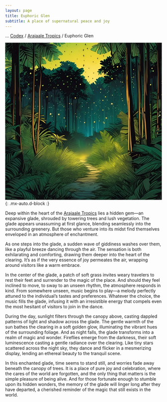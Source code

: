 ```yaml
---
layout: page
title: Euphoric Glen
subtitle: A place of supernatural peace and joy
---
```

<span class="breadcrumbs" markdown="1">... [Codex](/codex) / [Arajaale Tropics](/codex/regions/arajaale-tropics) / Euphoric Glen</span>

![Euphoric Glen](/assets/img/regions/euphoric-glen.jpeg){: .mx-auto.d-block :}

Deep within the heart of the [Arajaale Tropics](/codex/regions/arajaale-tropics) lies a hidden gem—an expansive glade, shrouded by towering trees and lush vegetation. The glade appears unassuming at first glance, blending seamlessly into the surrounding greenery. But those who venture into its midst find themselves enveloped in an atmosphere of enchantment.

As one steps into the glade, a sudden wave of giddiness washes over them, like a playful breeze dancing through the air. The sensation is both exhilarating and comforting, drawing them deeper into the heart of the clearing. It’s as if the very essence of joy permeates the air, wrapping around visitors like a warm embrace.

In the center of the glade, a patch of soft grass invites weary travelers to rest their feet and surrender to the magic of the place. And should they feel inclined to move, to sway to an unseen rhythm, the atmosphere responds in kind. From somewhere unseen, music begins to play—a melody perfectly attuned to the individual’s tastes and preferences. Whatever the choice, the music fills the glade, infusing it with an irresistible energy that compels even the most hesitant of visitors to join in the dance.

During the day, sunlight filters through the canopy above, casting dappled patterns of light and shadow across the glade. The gentle warmth of the sun bathes the clearing in a soft golden glow, illuminating the vibrant hues of the surrounding foliage. And as night falls, the glade transforms into a realm of magic and wonder. Fireflies emerge from the darkness, their soft luminescence casting a gentle radiance over the clearing. Like tiny stars scattered across the night sky, they dance and flicker in a mesmerizing display, lending an ethereal beauty to the tranquil scene.

In this enchanted glade, time seems to stand still, and worries fade away beneath the canopy of trees. It is a place of pure joy and celebration, where the cares of the world are forgotten, and the only thing that matters is the simple pleasure of being alive. And for those fortunate enough to stumble upon its hidden wonders, the memory of the glade will linger long after they have departed, a cherished reminder of the magic that still exists in the world.